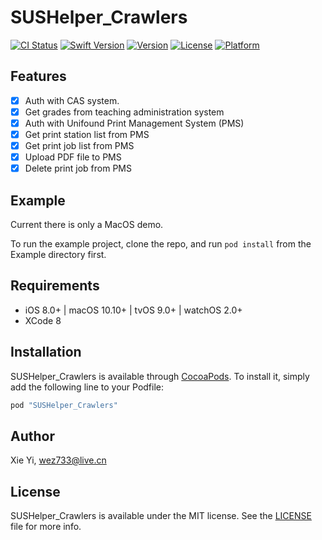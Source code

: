 # SUSHelper_Crawlers

[![CI Status](http://img.shields.io/travis/imxieyi/SUSHelper_Crawlers.svg?style=flat)](https://travis-ci.org/imxieyi/SUSHelper_Crawlers)
[![Swift Version](http://img.shields.io/badge/Swift-3.1-blue.svg)](https://swift.org/)
[![Version](https://img.shields.io/cocoapods/v/SUSHelper_Crawlers.svg?style=flat)](http://cocoapods.org/pods/SUSHelper_Crawlers)
[![License](https://img.shields.io/cocoapods/l/SUSHelper_Crawlers.svg?style=flat)](http://cocoapods.org/pods/SUSHelper_Crawlers)
[![Platform](https://img.shields.io/cocoapods/p/SUSHelper_Crawlers.svg?style=flat)](http://cocoapods.org/pods/SUSHelper_Crawlers)

## Features

- [x] Auth with CAS system.
- [x] Get grades from teaching administration system
- [x] Auth with Unifound Print Management System (PMS)
- [x] Get print station list from PMS
- [x] Get print job list from PMS
- [x] Upload PDF file to PMS
- [x] Delete print job from PMS

## Example

Current there is only a MacOS demo.

To run the example project, clone the repo, and run `pod install` from the Example directory first.

## Requirements

- iOS 8.0+ | macOS 10.10+ | tvOS 9.0+ | watchOS 2.0+
- XCode 8

## Installation

SUSHelper_Crawlers is available through [CocoaPods](http://cocoapods.org). To install it, simply add the following line to your Podfile:

```ruby
pod "SUSHelper_Crawlers"
```

## Author

Xie Yi, wez733@live.cn

## License

SUSHelper_Crawlers is available under the MIT license. See the [LICENSE](https://github.com/imxieyi/SUSHelper_Crawlers/blob/master/LICENSE) file for more info.
